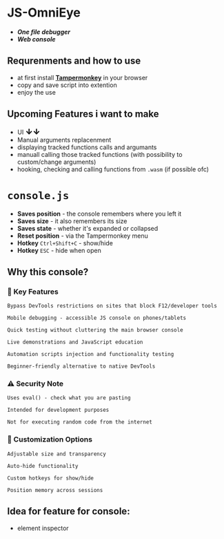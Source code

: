 # JS-OmniEye
- ***One file debugger***
- ***Web console***

## Requrenments and how to use
- at first install [**Tampermonkey**](https://www.tampermonkey.net/) in your browser
- copy and save script into extention
- enjoy the use


## Upcoming Features i want to make
- UI <strong style="font-size: 18px; font-weight: 900;">↓↓</strong>
- Manual arguments replacenment 
- displaying tracked functions calls and argumants 
- manuall calling those tracked functions (with possibility to custom/change arguments)
- hooking, checking and calling functions from `.wasm` (if possible ofc)


# `console.js`
* **Saves position** - the console remembers where you left it
* **Saves size** - it also remembers its size
* **Saves state** - whether it's expanded or collapsed
* **Reset position** - via the Tampermonkey menu
* **Hotkey** `Ctrl+Shift+C` - show/hide
* **Hotkey** `ESC` - hide when open
## Why this console? 
### 🔧 Key Features
    Bypass DevTools restrictions on sites that block F12/developer tools

    Mobile debugging - accessible JS console on phones/tablets

    Quick testing without cluttering the main browser console

    Live demonstrations and JavaScript education

    Automation scripts injection and functionality testing

    Beginner-friendly alternative to native DevTools

### ⚠️ Security Note

    Uses eval() - check what you are pasting

    Intended for development purposes

    Not for executing random code from the internet

### 🎨 Customization Options

    Adjustable size and transparency

    Auto-hide functionality

    Custom hotkeys for show/hide

    Position memory across sessions

## Idea for feature for console:
- element inspector